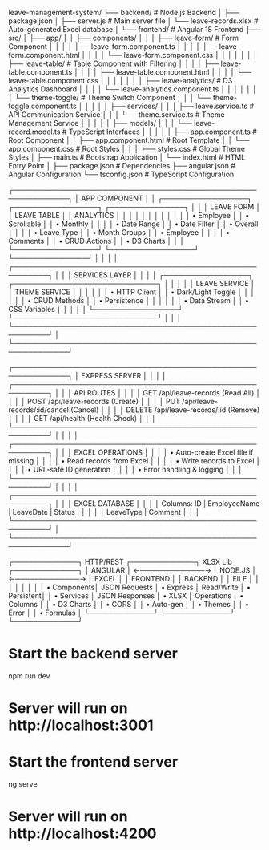 leave-management-system/
├── backend/                          # Node.js Backend
│   ├── package.json
│   ├── server.js                     # Main server file
│   └── leave-records.xlsx            # Auto-generated Excel database
│
└── frontend/                         # Angular 18 Frontend
    ├── src/
    │   ├── app/
    │   │   ├── components/
    │   │   │   ├── leave-form/              # Form Component
    │   │   │   │   ├── leave-form.component.ts
    │   │   │   │   ├── leave-form.component.html
    │   │   │   │   └── leave-form.component.css
    │   │   │   │
    │   │   │   ├── leave-table/             # Table Component with Filtering
    │   │   │   │   ├── leave-table.component.ts
    │   │   │   │   ├── leave-table.component.html
    │   │   │   │   └── leave-table.component.css
    │   │   │   │
    │   │   │   ├── leave-analytics/         # D3 Analytics Dashboard
    │   │   │   │   └── leave-analytics.component.ts
    │   │   │   │
    │   │   │   └── theme-toggle/            # Theme Switch Component
    │   │   │       └── theme-toggle.component.ts
    │   │   │
    │   │   ├── services/
    │   │   │   ├── leave.service.ts         # API Communication Service
    │   │   │   └── theme.service.ts         # Theme Management Service
    │   │   │
    │   │   ├── models/
    │   │   │   └── leave-record.model.ts    # TypeScript Interfaces
    │   │   │
    │   │   ├── app.component.ts             # Root Component
    │   │   ├── app.component.html           # Root Template
    │   │   └── app.component.css            # Root Styles
    │   │
    │   ├── styles.css                       # Global Theme Styles
    │   ├── main.ts                          # Bootstrap Application
    │   └── index.html                       # HTML Entry Point
    │
    ├── package.json                         # Dependencies
    ├── angular.json                         # Angular Configuration
    └── tsconfig.json                        # TypeScript Configuration

┌─────────────────────────────────────────────────────────────┐
│                     APP COMPONENT                           │
│  ┌─────────────────┐ ┌─────────────────┐ ┌───────────────┐ │
│  │   LEAVE FORM    │ │   LEAVE TABLE   │ │   ANALYTICS   │ │
│  │                 │ │                 │ │               │ │
│  │ • Employee      │ │ • Scrollable    │ │ • Monthly     │ │
│  │ • Date Range    │ │ • Date Filter   │ │ • Overall     │ │
│  │ • Leave Type    │ │ • Month Groups  │ │ • Employee    │ │
│  │ • Comments      │ │ • CRUD Actions  │ │ • D3 Charts   │ │
│  └─────────────────┘ └─────────────────┘ └───────────────┘ │
│                                                             │
│  ┌─────────────────────────────────────────────────────────┐ │
│  │                   SERVICES LAYER                        │ │
│  │  ┌─────────────────┐     ┌─────────────────────────────┐ │ │
│  │  │  LEAVE SERVICE  │     │      THEME SERVICE          │ │ │
│  │  │ • HTTP Client   │     │ • Dark/Light Toggle         │ │ │
│  │  │ • CRUD Methods  │     │ • Persistence               │ │ │
│  │  │ • Data Stream   │     │ • CSS Variables             │ │ │
│  │  └─────────────────┘     └─────────────────────────────┘ │ │
│  └─────────────────────────────────────────────────────────┘ │
└─────────────────────────────────────────────────────────────┘

┌─────────────────────────────────────────────────────────────┐
│                    EXPRESS SERVER                           │
│                                                             │
│  ┌─────────────────────────────────────────────────────────┐ │
│  │                   API ROUTES                            │ │
│  │  GET    /api/leave-records        (Read All)            │ │
│  │  POST   /api/leave-records        (Create)              │ │
│  │  PUT    /api/leave-records/:id/cancel (Cancel)          │ │
│  │  DELETE /api/leave-records/:id    (Remove)              │ │
│  │  GET    /api/health               (Health Check)        │ │
│  └─────────────────────────────────────────────────────────┘ │
│                                                             │
│  ┌─────────────────────────────────────────────────────────┐ │
│  │                 EXCEL OPERATIONS                        │ │
│  │  • Auto-create Excel file if missing                    │ │
│  │  • Read records from Excel                              │ │
│  │  • Write records to Excel                               │ │
│  │  • URL-safe ID generation                               │ │
│  │  • Error handling & logging                             │ │
│  └─────────────────────────────────────────────────────────┘ │
│                                                             │
│  ┌─────────────────────────────────────────────────────────┐ │
│  │                 EXCEL DATABASE                          │ │
│  │  Columns: ID | EmployeeName | LeaveDate | Status |      │ │
│  │           LeaveType | Comment                           │ │
│  └─────────────────────────────────────────────────────────┘ │
└─────────────────────────────────────────────────────────────┘

┌─────────────┐    HTTP/REST     ┌─────────────┐    XLSX Lib    ┌─────────────┐
│   ANGULAR   │ ←─────────────→  │   NODE.JS   │ ←─────────────→ │    EXCEL    │
│  FRONTEND   │                  │   BACKEND   │                 │    FILE     │
│             │                  │             │                 │             │
│ • Components│  JSON Requests   │ • Express   │   Read/Write    │ • Persistent│
│ • Services  │  JSON Responses  │ • XLSX      │   Operations    │ • Columns   │
│ • D3 Charts │                  │ • CORS      │                 │ • Auto-gen  │
│ • Themes    │                  │ • Error     │                 │ • Formulas  │
└─────────────┘                  └─────────────┘                 └─────────────┘


# Start the backend server
npm run dev
# Server will run on http://localhost:3001

# Start the frontend server
ng serve
# Server will run on http://localhost:4200